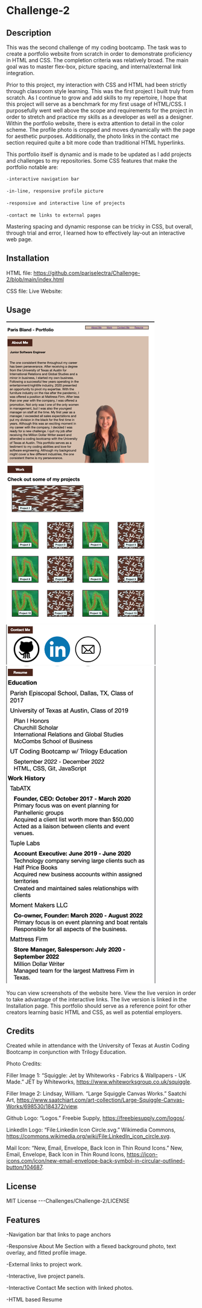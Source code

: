 # Challenge-2

## Description
This was the second challenge of my coding bootcamp. The task was to create a portfolio website from scratch in order to demonstrate proficiency in HTML and CSS.  The completion criteria was relatively broad. The main goal was to master flex-box, picture spacing, and internal/external link integration.

Prior to this project, my interaction with CSS and HTML had been strictly through classroom style learning. This was the first project I built truly from scratch. As I continue to grow and add skills to my repertoire, I hope that this project will serve as a benchmark for my first usage of HTML/CSS. I purposefully went well above the scope and requirements for the project in order to stretch and practice my skills as a developer as well as a designer. Within the portfolio website, there is extra attention to detail in the color scheme. The profile photo is cropped and moves dynamically with the page for aesthetic purposes. Additionally, the photo links in the contact me section required quite a bit more code than traditional HTML hyperlinks.

This portfolio itself is dynamic and is made to be updated as I add projects and challenges to my repositories. Some CSS features that make the portfolio notable are:
	
    -interactive navigation bar

	-in-line, responsive profile picture

	-responsive and interactive line of projects

	-contact me links to external pages

Mastering spacing and dynamic response can be tricky in CSS, but overall, through trial and error, I learned how to effectively lay-out an interactive web page.

## Installation

HTML file: https://github.com/pariselectra/Challenge-2/blob/main/index.html

CSS file:
Live Website:

## Usage
![Live Website 1](images/Screen%20Shot%202022-09-27%20at%205.26.09%20PM.png)
![Live Website 2](images/Screen%20Shot%202022-09-27%20at%205.26.41%20PM.png)
![Live Website 3](images/Screen%20Shot%202022-09-27%20at%205.26.50%20PM.png)

You can view screenshots of the website here. View the live version in order to take advantage of the interactive links. The live version is linked in the Installation page. This portfolio should serve as a reference point for other creators learning basic HTML and CSS, as well as potential employers.


## Credits
Created while in attendance with the University of Texas at Austin Coding Bootcamp in conjunction with Trilogy Education.

Photo Credits:

Filler Image 1: 
“Squiggle: Jet by Whiteworks - Fabrics &amp; Wallpapers - UK Made.” JET by Whiteworks, https://www.whiteworksgroup.co.uk/squiggle. 

Filler Image 2: 
Lindsay, William. “Large Squiggle Canvas Works.” Saatchi Art, https://www.saatchiart.com/art-collection/Large-Squiggle-Canvas-Works/698530/184372/view. 

Github Logo: 
“Logos.” Freebie Supply, https://freebiesupply.com/logos/. 

LinkedIn Logo: 
“File:Linkedin Icon Circle.svg.” Wikimedia Commons, https://commons.wikimedia.org/wiki/File:LinkedIn_icon_circle.svg. 

Mail Icon: 
“New, Email, Envelope, Back Icon in Thin Round Icons.” New, Email, Envelope, Back Icon in Thin Round Icons, https://icon-icons.com/icon/new-email-envelope-back-symbol-in-circular-outlined-button/104687. 

## License
MIT License
---Challenges/Challenge-2/LICENSE

## Features

-Navigation bar that links to page anchors

-Responsive About Me Section with a flexed background photo, text overlay, and fitted profile image.

-External links to project work.

-Interactive, live project panels.

-Interactive Contact Me section with linked photos.

-HTML based Resume

